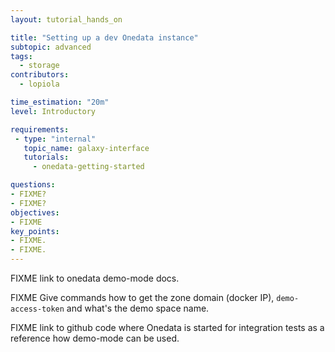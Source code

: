 ```yaml
---
layout: tutorial_hands_on

title: "Setting up a dev Onedata instance"
subtopic: advanced
tags:
  - storage
contributors:
  - lopiola

time_estimation: "20m"
level: Introductory

requirements:
 - type: "internal"
   topic_name: galaxy-interface
   tutorials:
     - onedata-getting-started

questions:
- FIXME?
- FIXME?
objectives:
- FIXME
key_points:
- FIXME.
- FIXME.
---
```



FIXME link to onedata demo-mode docs.

FIXME Give commands how to get the zone domain (docker IP), `demo-access-token` 
and what's the demo space name.

FIXME link to github code where Onedata is started for integration tests
as a reference how demo-mode can be used.

